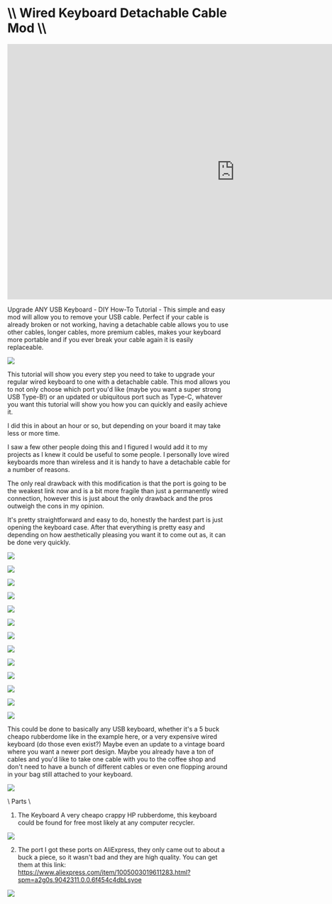# \\\ Wired Keyboard Detachable Cable Mod \\\

<iframe width="1024" height="576" src="https://www.youtube.com/embed/zvSa1-nTKV4" title="YouTube video player" frameborder="0" allow="accelerometer; autoplay; clipboard-write; encrypted-media; gyroscope; picture-in-picture" allowfullscreen></iframe>

Upgrade ANY USB Keyboard - DIY How-To Tutorial - This simple and easy mod will allow you to remove your USB cable. Perfect if your cable is already broken or not working, having a detachable cable allows you to use other cables, longer cables, more premium cables, makes your keyboard more portable and if you ever break your cable again it is easily replaceable. 

![](chop.jpg)

This tutorial will show you every step you need to take to upgrade your regular wired keyboard to one with a detachable cable. This mod allows you to not only choose which port you'd like (maybe you want a super strong USB Type-B!) or an updated or ubiquitous port such as Type-C, whatever you want this tutorial will show you how you can quickly and easily achieve it. 

I did this in about an hour or so, but depending on your board it may take less or more time. 

I saw a few other people doing this and I figured I would add it to my projects as I knew it could be useful to some people. I personally love wired keyboards more than wireless and it is handy to have a detachable cable for a number of reasons. 

The only real drawback with this modification is that the port is going to be the weakest link now and is a bit more fragile than just a permanently wired connection, however this is just about the only drawback and the pros outweigh the cons in my opinion. 

It's pretty straightforward and easy to do, honestly the hardest part is just opening the keyboard case. After that everything is pretty easy and depending on how aesthetically pleasing you want it to come out as, it can be done very quickly. 

![](unscrew.jpg)

![](pry.jpg)

![](chop.jpg)

![](wire_prep.jpg)

![](pinout.jpg)

![](soldered.jpg)

![](case_mod.jpg)

![](case_mod2.jpg)

![](case_mod3.jpg)

![](hotglue.jpg)

![](done.jpg)

![](done2.jpg)

![](works.jpg)

This could be done to basically any USB keyboard, whether it's a 5 buck cheapo rubberdome like in the example here, or a very expensive wired keyboard (do those even exist?) Maybe even an update to a vintage board where you want a newer port design. Maybe you already have a ton of cables and you'd like to take one cable with you to the coffee shop and don't need to have a bunch of different cables or even one flopping around in your bag still attached to your keyboard. 

![](kb_1.jpg)

\\ Parts \\

1. The Keyboard
A very cheapo crappy HP rubberdome, this keyboard could be found for free most likely at any computer recycler.

![](keyboard.jpg)

2. The port
I got these ports on AliExpress, they only came out to about a buck a piece, so it wasn't bad and they are high quality. You can get them at this link: https://www.aliexpress.com/item/1005003019611283.html?spm=a2g0s.9042311.0.0.6f454c4dbLsyoe 

![](port.jpg)

